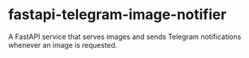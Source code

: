 # fastapi-telegram-image-notifier
A FastAPI service that serves images and sends Telegram notifications whenever an image is requested.
